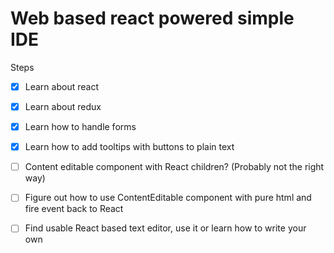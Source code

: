 # Web based react powered simple IDE

Steps
-[X] Learn about react
-[X] Learn about redux
-[X] Learn how to handle forms
-[X] Learn how to add tooltips with buttons to plain text
-[ ] Content editable component with React children? (Probably not the right way)
-[ ] Figure out how to use ContentEditable component with pure html and fire event back to React
-[ ] Find usable React based text editor, use it or learn how to write your own

